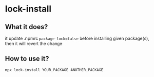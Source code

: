 # lock-install

## What it does?

it update .npmrc `package-lock=false` before installing given package(s), then it will revert the change

## How to use it?

`npx lock-install YOUR_PACKAGE ANOTHER_PACKAGE`
